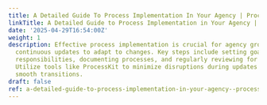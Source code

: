 ```yaml
---
title: A Detailed Guide To Process Implementation In Your Agency | Processkit
linkTitle: A Detailed Guide to Process Implementation in Your Agency | ProcessKit
date: '2025-04-29T16:54:00Z'
weight: 1
description: Effective process implementation is crucial for agency growth, requiring
  continuous updates to adapt to changes. Key steps include setting goals, defining
  responsibilities, documenting processes, and regularly reviewing for improvements.
  Utilize tools like ProcessKit to minimize disruptions during updates and ensure
  smooth transitions.
draft: false
ref: a-detailed-guide-to-process-implementation-in-your-agency--processkit
---
```


